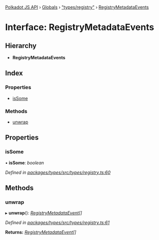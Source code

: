 [Polkadot JS API](../README.md) › [Globals](../globals.md) › ["types/registry"](../modules/_types_registry_.md) › [RegistryMetadataEvents](_types_registry_.registrymetadataevents.md)

# Interface: RegistryMetadataEvents

## Hierarchy

* **RegistryMetadataEvents**

## Index

### Properties

* [isSome](_types_registry_.registrymetadataevents.md#issome)

### Methods

* [unwrap](_types_registry_.registrymetadataevents.md#unwrap)

## Properties

###  isSome

• **isSome**: *boolean*

*Defined in [packages/types/src/types/registry.ts:60](https://github.com/polkadot-js/api/blob/81a2a51610/packages/types/src/types/registry.ts#L60)*

## Methods

###  unwrap

▸ **unwrap**(): *[RegistryMetadataEvent](_types_registry_.registrymetadataevent.md)[]*

*Defined in [packages/types/src/types/registry.ts:61](https://github.com/polkadot-js/api/blob/81a2a51610/packages/types/src/types/registry.ts#L61)*

**Returns:** *[RegistryMetadataEvent](_types_registry_.registrymetadataevent.md)[]*
